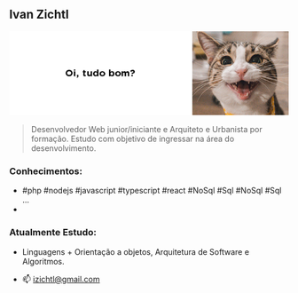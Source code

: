 ## Ivan Zichtl
[![Lista de Códigos de Ética Usados no Brasil](img/izichtl.png)](https://izichtl.github.io/portifolio/)

>Desenvolvedor Web junior/iniciante e  Arquiteto e Urbanista por formação. Estudo com objetivo de ingressar
na área do desenvolvimento. 

### Conhecimentos:
- #php #nodejs #javascript #typescript #react #NoSql #Sql #NoSql #Sql ...
- 
### Atualmente Estudo: 
- Linguagens + Orientação a objetos, Arquitetura de Software e Algoritmos. 

- 📫 izichtl@gmail.com

<!---
izichtl/izichtl is a ✨ special ✨ repository because its `README.md` (this file) appears on your GitHub profile.
You can click the Preview link to take a look at your changes.
--->
